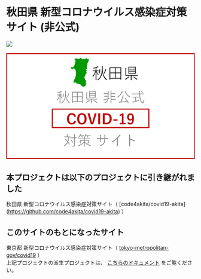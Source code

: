 # 秋田県 新型コロナウイルス感染症対策サイト (非公式)

![](https://github.com/tokyo-metropolitan-gov/covid19/workflows/production%20deploy/badge.svg)

[![秋田県 新型コロナウイルス感染症対策サイト](/static/mainss.png)](https://covid19-akita-cfa.netlify.app/)

## 本プロジェクトは以下のプロジェクトに引き継がれました
秋田県 新型コロナウイルス感染症対策サイト（ [code4akita/covid19-akita] (https://github.com/code4akita/covid19-akita) ）

## このサイトのもとになったサイト
東京都 新型コロナウイルス感染症対策サイト（ [tokyo-metropolitan-gov/covid19](https://github.com/tokyo-metropolitan-gov/covid19) ）<br>
上記プロジェクトの派生プロジェクトは、 [こちらのドキュメント](./FORKED_SITES.md) をご覧ください。
